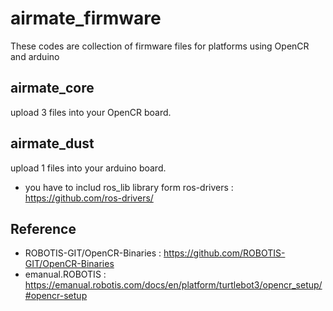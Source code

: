 # airmate_firmware 

These codes are collection of firmware files for platforms using OpenCR and arduino

## airmate_core

upload 3 files into your OpenCR board.

## airmate_dust

upload 1 files into your arduino board.
- you have to includ ros_lib library form ros-drivers : https://github.com/ros-drivers/

## Reference

- ROBOTIS-GIT/OpenCR-Binaries : https://github.com/ROBOTIS-GIT/OpenCR-Binaries 
- emanual.ROBOTIS : https://emanual.robotis.com/docs/en/platform/turtlebot3/opencr_setup/#opencr-setup
